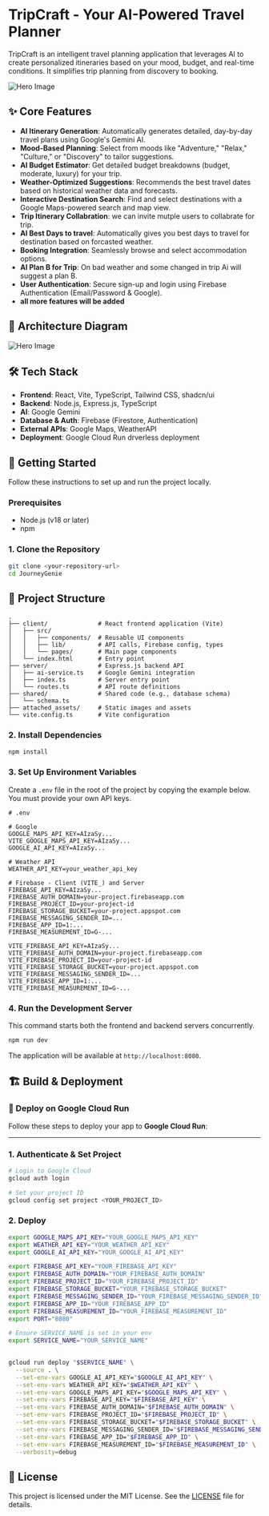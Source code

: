 # TripCraft - Your AI-Powered Travel Planner

TripCraft is an intelligent travel planning application that leverages AI to create personalized itineraries based on your mood, budget, and real-time conditions. It simplifies trip planning from discovery to booking.

![Hero Image](attached_assets/generated_images/Travel_destination_hero_image_34af79f1.png)

## ✨ Core Features

-   **AI Itinerary Generation**: Automatically generates detailed, day-by-day travel plans using Google's Gemini AI.
-   **Mood-Based Planning**: Select from moods like "Adventure," "Relax," "Culture," or "Discovery" to tailor suggestions.
-   **AI Budget Estimator**: Get detailed budget breakdowns (budget, moderate, luxury) for your trip.
-   **Weather-Optimized Suggestions**: Recommends the best travel dates based on historical weather data and forecasts.
-   **Interactive Destination Search**: Find and select destinations with a Google Maps-powered search and map view.
-   **Trip Itinerary Collabration**: we can invite mutple users to collabrate for trip.
-   **AI Best Days to travel**: Automatically gives you best days to travel for destination based on forcasted weather.
-   **Booking Integration**: Seamlessly browse and select accommodation options.
-   **AI Plan B for Trip**: On bad weather and some changed in trip Ai will suggest a plan B.
-   **User Authentication**: Secure sign-up and login using Firebase Authentication (Email/Password & Google).
-   **all more features will be added**

## 🧩 Architecture Diagram
![Hero Image](resources/architecture_digram.png)
## 🛠️ Tech Stack

-   **Frontend**: React, Vite, TypeScript, Tailwind CSS, shadcn/ui
-   **Backend**: Node.js, Express.js, TypeScript
-   **AI**: Google Gemini
-   **Database & Auth**: Firebase (Firestore, Authentication)
-   **External APIs**: Google Maps, WeatherAPI
-   **Deployment**: Google Cloud Run drverless deployment

## 🚀 Getting Started

Follow these instructions to set up and run the project locally.

### Prerequisites

-   Node.js (v18 or later)
-   npm

### 1. Clone the Repository

```bash
git clone <your-repository-url>
cd JourneyGenie
```
## 📁 Project Structure

```
.
├── client/              # React frontend application (Vite)
│   ├── src/
│   │   ├── components/  # Reusable UI components
│   │   ├── lib/         # API calls, Firebase config, types
│   │   └── pages/       # Main page components
│   └── index.html       # Entry point
├── server/              # Express.js backend API
│   ├── ai-service.ts    # Google Gemini integration
│   ├── index.ts         # Server entry point
│   └── routes.ts        # API route definitions
├── shared/              # Shared code (e.g., database schema)
│   └── schema.ts
├── attached_assets/     # Static images and assets
└── vite.config.ts       # Vite configuration
```

### 2. Install Dependencies

```bash
npm install
```

### 3. Set Up Environment Variables

Create a `.env` file in the root of the project by copying the example below. You must provide your own API keys.

```env
# .env

# Google
GOOGLE_MAPS_API_KEY=AIzaSy...
VITE_GOOGLE_MAPS_API_KEY=AIzaSy...
GOOGLE_AI_API_KEY=AIzaSy...

# Weather API
WEATHER_API_KEY=your_weather_api_key

# Firebase - Client (VITE_) and Server
FIREBASE_API_KEY=AIzaSy...
FIREBASE_AUTH_DOMAIN=your-project.firebaseapp.com
FIREBASE_PROJECT_ID=your-project-id
FIREBASE_STORAGE_BUCKET=your-project.appspot.com
FIREBASE_MESSAGING_SENDER_ID=...
FIREBASE_APP_ID=1:...
FIREBASE_MEASUREMENT_ID=G-...

VITE_FIREBASE_API_KEY=AIzaSy...
VITE_FIREBASE_AUTH_DOMAIN=your-project.firebaseapp.com
VITE_FIREBASE_PROJECT_ID=your-project-id
VITE_FIREBASE_STORAGE_BUCKET=your-project.appspot.com
VITE_FIREBASE_MESSAGING_SENDER_ID=...
VITE_FIREBASE_APP_ID=1:...
VITE_FIREBASE_MEASUREMENT_ID=G-...
```

### 4. Run the Development Server

This command starts both the frontend and backend servers concurrently.

```bash
npm run dev
```

The application will be available at `http://localhost:8080`.


## 🏗️ Build & Deployment

### 🚀 Deploy on Google Cloud Run

Follow these steps to deploy your app to **Google Cloud Run**:

---

### 1. Authenticate & Set Project
```bash
# Login to Google Cloud
gcloud auth login

# Set your project ID
gcloud config set project <YOUR_PROJECT_ID> 
```
### 2. Deploy
```bash
export GOOGLE_MAPS_API_KEY="YOUR_GOOGLE_MAPS_API_KEY"
export WEATHER_API_KEY="YOUR_WEATHER_API_KEY"
export GOOGLE_AI_API_KEY="YOUR_GOOGLE_AI_API_KEY"

export FIREBASE_API_KEY="YOUR_FIREBASE_API_KEY"
export FIREBASE_AUTH_DOMAIN="YOUR_FIREBASE_AUTH_DOMAIN"
export FIREBASE_PROJECT_ID="YOUR_FIREBASE_PROJECT_ID"
export FIREBASE_STORAGE_BUCKET="YOUR_FIREBASE_STORAGE_BUCKET"
export FIREBASE_MESSAGING_SENDER_ID="YOUR_FIREBASE_MESSAGING_SENDER_ID"
export FIREBASE_APP_ID="YOUR_FIREBASE_APP_ID"
export FIREBASE_MEASUREMENT_ID="YOUR_FIREBASE_MEASUREMENT_ID"
export PORT="8080"

# Ensure SERVICE_NAME is set in your env
export SERVICE_NAME="YOUR_SERVICE_NAME"

  
gcloud run deploy "$SERVICE_NAME" \
  --source . \
  --set-env-vars GOOGLE_AI_API_KEY="$GOOGLE_AI_API_KEY" \
  --set-env-vars WEATHER_API_KEY="$WEATHER_API_KEY" \
  --set-env-vars GOOGLE_MAPS_API_KEY="$GOOGLE_MAPS_API_KEY" \
  --set-env-vars FIREBASE_API_KEY="$FIREBASE_API_KEY" \
  --set-env-vars FIREBASE_AUTH_DOMAIN="$FIREBASE_AUTH_DOMAIN" \
  --set-env-vars FIREBASE_PROJECT_ID="$FIREBASE_PROJECT_ID" \
  --set-env-vars FIREBASE_STORAGE_BUCKET="$FIREBASE_STORAGE_BUCKET" \
  --set-env-vars FIREBASE_MESSAGING_SENDER_ID="$FIREBASE_MESSAGING_SENDER_ID" \
  --set-env-vars FIREBASE_APP_ID="$FIREBASE_APP_ID" \
  --set-env-vars FIREBASE_MEASUREMENT_ID="$FIREBASE_MEASUREMENT_ID" \
  --verbosity=debug

```

## 📄 License

This project is licensed under the MIT License. See the [LICENSE](LICENSE) file for details.